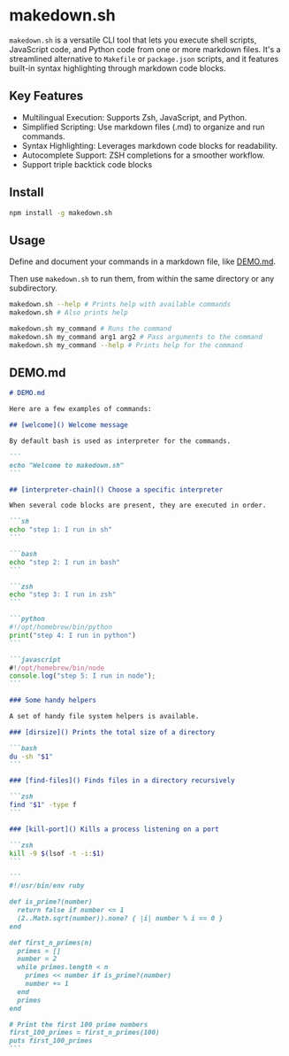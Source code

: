 # makedown.sh

`makedown.sh` is a versatile CLI tool that lets you execute shell scripts,
JavaScript code, and Python code from one or more markdown files.
It's a streamlined alternative to `Makefile` or `package.json` scripts,
and it features built-in syntax highlighting through markdown code blocks.

## Key Features

- Multilingual Execution: Supports Zsh, JavaScript, and Python.
- Simplified Scripting: Use markdown files (.md) to organize and run commands.
- Syntax Highlighting: Leverages markdown code blocks for readability.
- Autocomplete Support: ZSH completions for a smoother workflow.
- Support triple backtick code blocks

## Install

```bash
npm install -g makedown.sh
```

## Usage

Define and document your commands in a markdown file, like [DEMO.md](./DEMO.md).

Then use `makedown.sh` to run them, from within the same directory or any subdirectory.

```bash
makedown.sh --help # Prints help with available commands
makedown.sh # Also prints help

makedown.sh my_command # Runs the command
makedown.sh my_command arg1 arg2 # Pass arguments to the command
makedown.sh my_command --help # Prints help for the command
```

## DEMO.md

````markdown
# DEMO.md

Here are a few examples of commands:

## [welcome]() Welcome message

By default bash is used as interpreter for the commands.

```
echo "Welcome to makedown.sh"
```

## [interpreter-chain]() Choose a specific interpreter

When several code blocks are present, they are executed in order.

```sh
echo "step 1: I run in sh"
```

```bash
echo "step 2: I run in bash"
```

```zsh
echo "step 3: I run in zsh"
```

```python
#!/opt/homebrew/bin/python
print("step 4: I run in python")
```

```javascript
#!/opt/homebrew/bin/node
console.log("step 5: I run in node");
```

### Some handy helpers

A set of handy file system helpers is available.

### [dirsize]() Prints the total size of a directory

```bash
du -sh "$1"
```

### [find-files]() Finds files in a directory recursively

```zsh
find "$1" -type f
```

### [kill-port]() Kills a process listening on a port

```zsh
kill -9 $(lsof -t -i:$1)
```

```
#!/usr/bin/env ruby

def is_prime?(number)
  return false if number <= 1
  (2..Math.sqrt(number)).none? { |i| number % i == 0 }
end

def first_n_primes(n)
  primes = []
  number = 2
  while primes.length < n
    primes << number if is_prime?(number)
    number += 1
  end
  primes
end

# Print the first 100 prime numbers
first_100_primes = first_n_primes(100)
puts first_100_primes
```
````
